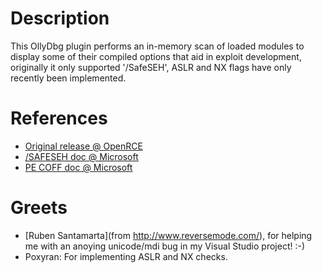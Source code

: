 # Description

This OllyDbg plugin performs an in-memory scan of loaded modules to display some of their compiled options that aid in exploit development, originally it only supported '/SafeSEH', ASLR and NX flags have only recently been implemented.
  
# References

* [Original release @ OpenRCE](http://www.openrce.org/downloads/details/244/OllySSEH)
* [/SAFESEH doc @ Microsoft](http://msdn2.microsoft.com/en-us/library/9a89h429\(VS.80\).aspx)
* [PE COFF doc @ Microsoft](http://www.microsoft.com/whdc/system/platform/firmware/PECOFF.mspx)

# Greets

* [Ruben Santamarta](from http://www.reversemode.com/), for helping me with an anoying unicode/mdi bug in my Visual Studio project! :-)
* Poxyran: For implementing ASLR and NX checks.
